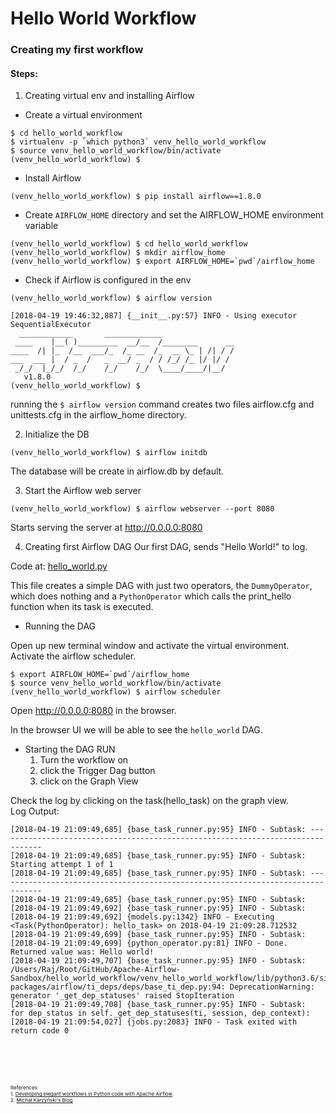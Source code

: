 # Hello World Workflow

### Creating my first workflow

#### Steps:
1. Creating virtual env and installing Airflow

- Create a virtual environment
```
$ cd hello_world_workflow
$ virtualenv -p `which python3` venv_hello_world_workflow
$ source venv_hello_world_workflow/bin/activate
(venv_hello_world_workflow) $
```

- Install Airflow
```
(venv_hello_world_workflow) $ pip install airflow==1.8.0
```

- Create ```AIRFLOW_HOME``` directory and set the AIRFLOW_HOME environment variable
```
(venv_hello_world_workflow) $ cd hello_world_workflow
(venv_hello_world_workflow) $ mkdir airflow_home
(venv_hello_world_workflow) $ export AIRFLOW_HOME=`pwd`/airflow_home
```

- Check if Airflow is configured in the env
```
(venv_hello_world_workflow) $ airflow version
```

```
[2018-04-19 19:46:32,887] {__init__.py:57} INFO - Using executor SequentialExecutor
  ____________       _____________
 ____    |__( )_________  __/__  /________      __
____  /| |_  /__  ___/_  /_ __  /_  __ \_ | /| / /
___  ___ |  / _  /   _  __/ _  / / /_/ /_ |/ |/ /
 _/_/  |_/_/  /_/    /_/    /_/  \____/____/|__/
   v1.8.0
(venv_hello_world_workflow) $
```

running the ```$ airflow version``` command creates two files airflow.cfg and unittests.cfg in the airflow_home directory.

2. Initialize the DB
```
(venv_hello_world_workflow) $ airflow initdb
```

The database will be create in airflow.db by default.

3. Start the Airflow web server
```
(venv_hello_world_workflow) $ airflow webserver --port 8080
```
Starts serving the server at http://0.0.0.0:8080

4. Creating first Airflow DAG
Our first DAG, sends "Hello World!" to log.

Code at: [hello_world.py]()

This file creates a simple DAG with just two operators, the ```DummyOperator```, which does nothing and a ```PythonOperator``` which calls the print_hello function when its task is executed.

- Running the DAG

Open up new terminal window and activate the virtual environment.<br/>
Activate the airflow scheduler.
```
$ export AIRFLOW_HOME=`pwd`/airflow_home
$ source venv_hello_world_workflow/bin/activate
(venv_hello_world_workflow) $ airflow scheduler
```

Open http://0.0.0.0:8080 in the browser.

In the browser UI we will be able to see the ```hello_world``` DAG.
- Starting the DAG RUN
    1. Turn the workflow on
    2. click the Trigger Dag button
    3. click on the Graph View

Check the log by clicking on the task(hello_task) on the graph view.<br/>
Log Output:
```
[2018-04-19 21:09:49,685] {base_task_runner.py:95} INFO - Subtask: --------------------------------------------------------------------------------
[2018-04-19 21:09:49,685] {base_task_runner.py:95} INFO - Subtask: Starting attempt 1 of 1
[2018-04-19 21:09:49,685] {base_task_runner.py:95} INFO - Subtask: --------------------------------------------------------------------------------
[2018-04-19 21:09:49,685] {base_task_runner.py:95} INFO - Subtask:
[2018-04-19 21:09:49,692] {base_task_runner.py:95} INFO - Subtask: [2018-04-19 21:09:49,692] {models.py:1342} INFO - Executing <Task(PythonOperator): hello_task> on 2018-04-19 21:09:28.712532
[2018-04-19 21:09:49,699] {base_task_runner.py:95} INFO - Subtask: [2018-04-19 21:09:49,699] {python_operator.py:81} INFO - Done. Returned value was: Hello world!
[2018-04-19 21:09:49,707] {base_task_runner.py:95} INFO - Subtask: /Users/Raj/Root/GitHub/Apache-Airflow-Sandbox/hello_world_workflow/venv_hello_world_workflow/lib/python3.6/site-packages/airflow/ti_deps/deps/base_ti_dep.py:94: DeprecationWarning: generator '_get_dep_statuses' raised StopIteration
[2018-04-19 21:09:49,708] {base_task_runner.py:95} INFO - Subtask:   for dep_status in self._get_dep_statuses(ti, session, dep_context):
[2018-04-19 21:09:54,027] {jobs.py:2083} INFO - Task exited with return code 0
```




<br/><br/><br/>
<p style="font-size:8px">
References:<br/>
1. <a href="https://www.youtube.com/watch?v=XJf-f56JbFM">Developing elegant workflows in Python code with Apache Airflow </a><br/>
2. <a href="http://michal.karzynski.pl/">Michał Karzyński's Blog </a><br/>
</p>
